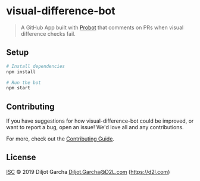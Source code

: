 # visual-difference-bot

> A GitHub App built with [Probot](https://github.com/probot/probot) that comments on PRs when visual difference checks fail.

## Setup

```sh
# Install dependencies
npm install

# Run the bot
npm start
```

## Contributing

If you have suggestions for how visual-difference-bot could be improved, or want to report a bug, open an issue! We'd love all and any contributions.

For more, check out the [Contributing Guide](CONTRIBUTING.md).

## License

[ISC](LICENSE) © 2019 Diljot Garcha <Diljot.Garcha@D2L.com> (https://d2l.com)
